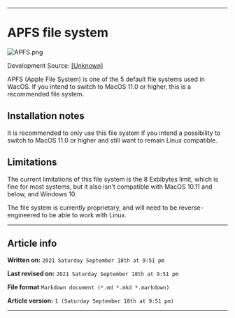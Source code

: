 
***

# APFS file system

![APFS.png](https://github.com/seanpm2001/WacOS/blob/master/System/FileSystem/APFS/APFS.png)

Development Source: [[Unknown]](https://en.wikipedia.org/wiki/Apple_File_System)

APFS (Apple File System) is one of the 5 default file systems used in WacOS. If you intend to switch to MacOS 11.0 or higher, this is a recommended file system.

## Installation notes

It is recommended to only use this file system if you intend a possibility to switch to MacOS 11.0 or higher and still want to remain Linux compatible.

## Limitations

The current limitations of this file system is the 8 Exbibytes limit, which is fine for most systems, but it also isn't compatible with MacOS 10.11 and below, and Windows 10.

The file system is currently proprietary, and will need to be reverse-engineered to be able to work with Linux.

***

## Article info

**Written on:** `2021 Saturday September 18th at 9:51 pm`

**Last revised on:** `2021 Saturday September 18th at 9:51 pm`

**File format** `Markdown document (*.md *.mkd *.markdown)`

**Article version:** `1 (Saturday September 18th at 9:51 pm)`

***
